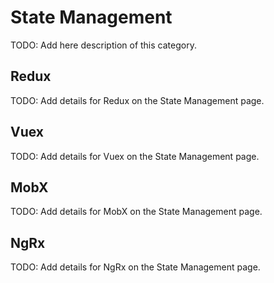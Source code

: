 # State Management

TODO: Add here description of this category.

## Redux

TODO: Add details for Redux on the State Management page.

## Vuex

TODO: Add details for Vuex on the State Management page.

## MobX

TODO: Add details for MobX on the State Management page.

## NgRx

TODO: Add details for NgRx on the State Management page.

